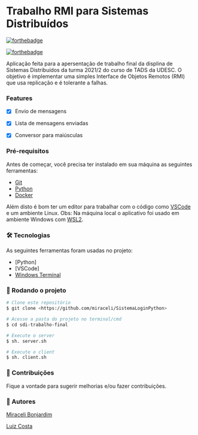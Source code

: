 # Trabalho RMI para Sistemas Distribuídos

[![forthebadge](https://forthebadge.com/images/badges/made-with-python.svg)](https://forthebadge.com)

[![forthebadge](https://forthebadge.com/images/badges/works-on-my-machine.svg)](https://forthebadge.com)


Aplicação feita para a apersentação de trabalho final da displina de Sistemas Distribuídos da turma 2021/2 do curso de TADS da UDESC. 
O objetivo é implementar uma simples Interface de Objetos Remotos (RMI) que usa replicação e é tolerante a falhas.

### Features

- [x] Envio de mensagens
- [x] Lista de mensagens enviadas
- [x] Conversor para maiúsculas


### Pré-requisitos

Antes de começar, você precisa ter instalado em sua máquina as seguintes ferramentas:
- [Git](https://git-scm.com)
- [Python](https://www.python.org/downloads/)
- [Docker](https://www.docker.com/get-started)
 
Além disto é bom ter um editor para trabalhar com o código como [VSCode](https://code.visualstudio.com/) e um ambiente Linux. Obs: Na máquina local o aplicativo foi usado em ambiente Windows com [WSL2](https://docs.microsoft.com/pt-br/windows/wsl/install).

### 🛠 Tecnologias

As seguintes ferramentas foram usadas no projeto:

- [Python]
- [VSCode]
- [Windows Terminal](https://www.microsoft.com/pt-br/p/windows-terminal/9n0dx20hk701)

### 🎲 Rodando o projeto

```bash
# Clone este repositório
$ git clone <https://github.com/miraceli/SistemaLoginPython>

# Acesse a pasta do projeto no terminal/cmd
$ cd sdi-trabalho-final

# Execute o server 
$ sh. server.sh

# Execute o client
$ sh. client.sh
```



### 🔧 Contribuições
Fique a vontade para sugerir melhorias e/ou fazer contribuições.


### 🎯 Autores
[Miraceli Bonjardim](https://linkedin.com/in/miraceli)

[Luiz Costa](https://github.com/LuizCostaa)
